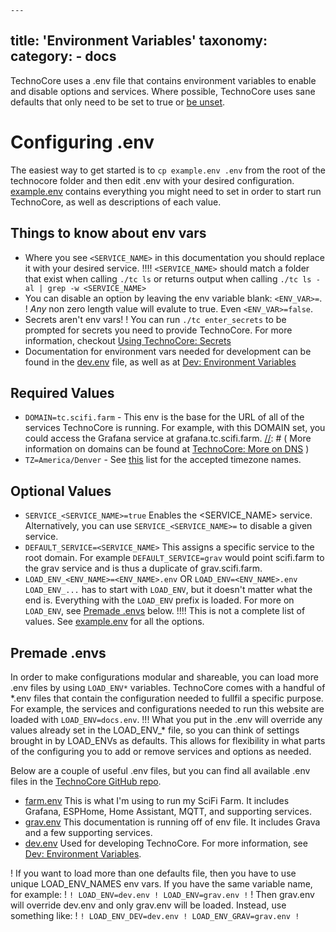     ---
title: 'Environment Variables'
taxonomy:
    category:
        - docs
---

TechnoCore uses a .env file that contains environment variables to enable and disable options and services. Where possible, TechnoCore uses sane defaults that only need to be set to true or [be unset](#things-to-know-about-env-vars).

# Configuring .env
The easiest way to get started is to `cp example.env .env` from the root of the technocore folder and then edit .env with your desired configuration. [example.env](https://github.com/SciFiFarms/TechnoCore/blob/master/example.env) contains everything you might need to set in order to start run TechnoCore, as well as descriptions of each value.

## Things to know about env vars
- Where you see `<SERVICE_NAME>` in this documentation you should replace it with your desired service.
!!!! `<SERVICE_NAME>` should match a folder that exist when calling `./tc ls` or returns output when calling `./tc ls -al | grep -w <SERVICE_NAME>`
- You can disable an option by leaving the env variable blank: `<ENV_VAR>=`.
! *Any* non zero length value will evalute to true. Even `<ENV_VAR>=false`.
- Secrets aren't env vars!
! You can run `./tc enter_secrets` to be prompted for secrets you need to provide TechnoCore. For more information, checkout [Using TechnoCore: Secrets](../using-technocore#secrets)
- Documentation for environment vars needed for development can be found in the [dev.env](https://github.com/SciFiFarms/TechnoCore/blob/master/stacks/dev.env) file, as well as at [Dev: Environment Variables](/dev/env-vars)

## Required Values
- `DOMAIN=tc.scifi.farm` - This env is the base for the URL of all of the services TechnoCore is running.
    For example, with this DOMAIN set, you could access the Grafana service at grafana.tc.scifi.farm.
    [//]: # ( More information on domains can be found at [TechnoCore: More on DNS](../more-on-dns) )
- `TZ=America/Denver` - See [this](https://en.wikipedia.org/wiki/List_of_tz_database_time_zones) list for the accepted timezone names.

## Optional Values
- `SERVICE_<SERVICE_NAME>=true`
    Enables the <SERVICE_NAME> service. Alternatively, you can use `SERVICE_<SERVICE_NAME>=` to disable a given service.
- `DEFAULT_SERVICE=<SERVICE_NAME>`
    This assigns a specific service to the root domain. For example `DEFAULT_SERVICE=grav` would point scifi.farm to the grav service and is thus a duplicate of grav.scifi.farm.
- `LOAD_ENV_<ENV_NAME>=<ENV_NAME>.env` OR `LOAD_ENV=<ENV_NAME>.env`
     `LOAD_ENV_...` has to start with `LOAD_ENV`, but it doesn't matter what the end is. Everything with the `LOAD_ENV` prefix is loaded.
     For more on `LOAD_ENV`, see [Premade .envs](#premade-envs) below.
!!!! This is not a complete list of values. See [example.env](https://github.com/SciFiFarms/TechnoCore/blob/master/example.env) for all the options.

## Premade .envs
In order to make configurations modular and shareable, you can load more .env files by using `LOAD_ENV*` variables. TechnoCore comes with a handful of \*.env files that contain the configuration needed to fullfil a specific purpose. For example, the services and configurations needed to run this website are loaded with `LOAD_ENV=docs.env`.
!!! What you put in the .env will override any values already set in the LOAD_ENV_\* file, so you can think of settings brought in by LOAD_ENVs as defaults. This allows for flexibility in what parts of the  configuring you to add or remove services and options as needed.

Below are a couple of useful .env files, but you can find all available .env files in the [TechnoCore GitHub repo](https://github.com/SciFiFarms/TechnoCore/tree/master/stacks).
- [farm.env](https://github.com/SciFiFarms/TechnoCore/tree/master/stacks/farm.env)
    This is what I'm using to run my SciFi Farm. It includes Grafana, ESPHome, Home Assistant, MQTT, and supporting services.
- [grav.env](https://github.com/SciFiFarms/TechnoCore/tree/master/stacks/grav.env)
    This documentation is running off of env file. It includes Grava and a few supporting services.
- [dev.env](https://github.com/SciFiFarms/TechnoCore/tree/master/stacks/dev.env)
    Used for developing TechnoCore. For more information, see [Dev: Environment Variables](/dev/env-vars).


! If you want to load more than one defaults file, then you have to use unique LOAD_ENV_NAMES env vars.  If you have the same variable name, for example:
! ```
! LOAD_ENV=dev.env
! LOAD_ENV=grav.env
! ```
! Then grav.env will override dev.env and only grav.env will be loaded. Instead, use something like:
! ```
! LOAD_ENV_DEV=dev.env
! LOAD_ENV_GRAV=grav.env
! ```

[//]: # ( TODO: Have this file displayed in page with https://github.com/anza/grav-plugin-filesource )
[//]: # ( # Example files: Could maybe mount the technocore folder read only?)